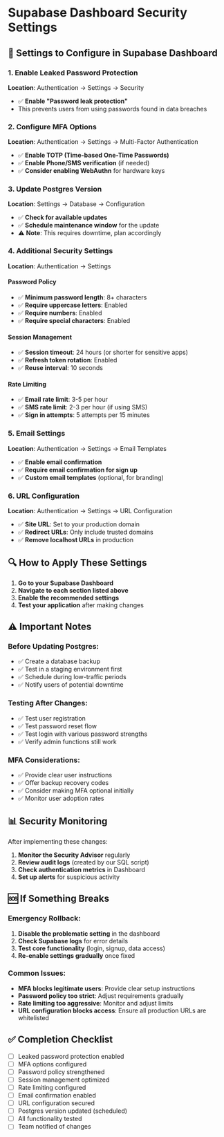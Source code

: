 # Supabase Dashboard Security Settings

## 🔧 Settings to Configure in Supabase Dashboard

### **1. Enable Leaked Password Protection**

**Location**: Authentication → Settings → Security
- ✅ **Enable "Password leak protection"**
- This prevents users from using passwords found in data breaches

### **2. Configure MFA Options**

**Location**: Authentication → Settings → Multi-Factor Authentication  
- ✅ **Enable TOTP (Time-based One-Time Passwords)**
- ✅ **Enable Phone/SMS verification** (if needed)
- ✅ **Consider enabling WebAuthn** for hardware keys

### **3. Update Postgres Version**

**Location**: Settings → Database → Configuration
- ✅ **Check for available updates**
- ✅ **Schedule maintenance window** for the update
- ⚠️ **Note**: This requires downtime, plan accordingly

### **4. Additional Security Settings**

**Location**: Authentication → Settings

#### **Password Policy**
- ✅ **Minimum password length**: 8+ characters
- ✅ **Require uppercase letters**: Enabled
- ✅ **Require numbers**: Enabled
- ✅ **Require special characters**: Enabled

#### **Session Management**
- ✅ **Session timeout**: 24 hours (or shorter for sensitive apps)
- ✅ **Refresh token rotation**: Enabled
- ✅ **Reuse interval**: 10 seconds

#### **Rate Limiting**
- ✅ **Email rate limit**: 3-5 per hour
- ✅ **SMS rate limit**: 2-3 per hour (if using SMS)
- ✅ **Sign in attempts**: 5 attempts per 15 minutes

### **5. Email Settings**

**Location**: Authentication → Settings → Email Templates

- ✅ **Enable email confirmation**
- ✅ **Require email confirmation for sign up**
- ✅ **Custom email templates** (optional, for branding)

### **6. URL Configuration**

**Location**: Authentication → Settings → URL Configuration

- ✅ **Site URL**: Set to your production domain
- ✅ **Redirect URLs**: Only include trusted domains
- ✅ **Remove localhost URLs** in production

## 🔍 How to Apply These Settings

1. **Go to your Supabase Dashboard**
2. **Navigate to each section listed above**
3. **Enable the recommended settings**
4. **Test your application** after making changes

## ⚠️ Important Notes

### **Before Updating Postgres:**
- ✅ Create a database backup
- ✅ Test in a staging environment first
- ✅ Schedule during low-traffic periods
- ✅ Notify users of potential downtime

### **Testing After Changes:**
- ✅ Test user registration
- ✅ Test password reset flow
- ✅ Test login with various password strengths
- ✅ Verify admin functions still work

### **MFA Considerations:**
- ✅ Provide clear user instructions
- ✅ Offer backup recovery codes
- ✅ Consider making MFA optional initially
- ✅ Monitor user adoption rates

## 📊 Security Monitoring

After implementing these changes:

1. **Monitor the Security Advisor** regularly
2. **Review audit logs** (created by our SQL script)
3. **Check authentication metrics** in Dashboard
4. **Set up alerts** for suspicious activity

## 🆘 If Something Breaks

### **Emergency Rollback:**
1. **Disable the problematic setting** in the dashboard
2. **Check Supabase logs** for error details
3. **Test core functionality** (login, signup, data access)
4. **Re-enable settings gradually** once fixed

### **Common Issues:**
- **MFA blocks legitimate users**: Provide clear setup instructions
- **Password policy too strict**: Adjust requirements gradually
- **Rate limiting too aggressive**: Monitor and adjust limits
- **URL configuration blocks access**: Ensure all production URLs are whitelisted

## ✅ Completion Checklist

- [ ] Leaked password protection enabled
- [ ] MFA options configured
- [ ] Password policy strengthened
- [ ] Session management optimized
- [ ] Rate limiting configured
- [ ] Email confirmation enabled
- [ ] URL configuration secured
- [ ] Postgres version updated (scheduled)
- [ ] All functionality tested
- [ ] Team notified of changes